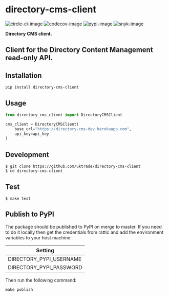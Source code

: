 # directory-cms-client

[![circle-ci-image]][circle-ci]
[![codecov-image]][codecov]
[![pypi-image]][pypi]
[![snyk-image]][snyk]

**Directory CMS client.**

Client for the Directory Content Management read-only API.
---

## Installation

```shell
pip install directory-cms-client
```


## Usage

```python
from directory_cms_client import DirectoryCMSClient

cms_client = DirectoryCMSClient(
    base_url="https://directory-cms-dev.herokuapp.com",
    api_key=api_key
)
```


## Development

    $ git clone https://github.com/uktrade/directory-cms-client
    $ cd directory-cms-client

## Test

    $ make test


## Publish to PyPI

The package should be published to PyPI on merge to master. If you need to do it locally then get the credentials from rattic and add the environment variables to your host machine:

| Setting                     |
| --------------------------- |
| DIRECTORY_PYPI_USERNAME     |
| DIRECTORY_PYPI_PASSWORD     |


Then run the following command:

    make publish

[circle-ci-image]: https://circleci.com/gh/uktrade/directory-cms-client/tree/master.svg?style=svg
[circle-ci]: https://circleci.com/gh/uktrade/directory-cms-client/tree/master

[codecov-image]: https://codecov.io/gh/uktrade/directory-cms-client/branch/master/graph/badge.svg
[codecov]: https://codecov.io/gh/uktrade/directory-cms-client

[pypi-image]: https://badge.fury.io/py/directory-cms-client.svg
[pypi]: https://badge.fury.io/py/directory-cms-client

[snyk-image]: https://snyk.io/test/github/uktrade/directory-cms-client/badge.svg
[snyk]: https://snyk.io/test/github/uktrade/directory-cms-client

